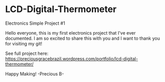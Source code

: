 # LCD-Digital-Thermometer
Electronics Simple Project #1

Hello everyone, this is my first electronics project that I've ever documented.
I am so excited to share this with you and I want to thank you for visiting my git!

See full project here: https://preciousgracebrazil.wordpress.com/portfolio/lcd-digital-thermometer/

Happy Making!
-Precious B-
